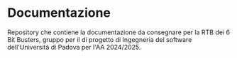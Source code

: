 # Documentazione
Repository che contiene la documentazione da consegnare per la RTB dei 6 Bit Busters, gruppo per il di progetto di Ingegneria del software dell'Università di Padova per l'AA 2024/2025.
